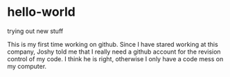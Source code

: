 # hello-world
trying out new stuff

This is my first time working on github. Since I have stared working at this company, Joshy told me that
I really need a github account for the revision control of my code. I think he is right, otherwise I only
have a code mess on my computer.

